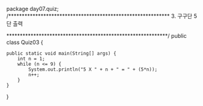 package day07.quiz;
/************************************************************
		3. 구구단 5단 출력
 
************************************************************/
public class Quiz03 {

	public static void main(String[] args) {
		int n = 1;
		while (n <= 9) {
			System.out.println("5 X " + n + " = " + (5*n));
			n++;
		}
	}
}
